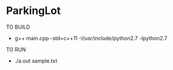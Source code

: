 # ParkingLot

TO BUILD
- g++ main.cpp -std=c++11 -I/usr/include/python2.7 -lpython2.7

TO RUN
- ./a.out sample.txt 
